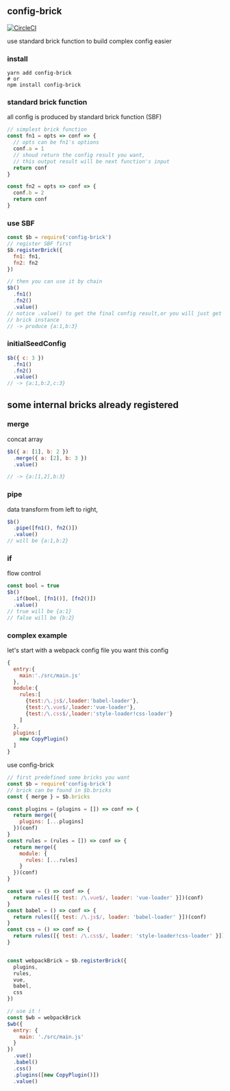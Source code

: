 ## config-brick

[![CircleCI](https://circleci.com/gh/FlynnLeeGit/config-brick.svg?style=svg)](https://circleci.com/gh/FlynnLeeGit/config-brick)

use standard brick function to build complex config easier

### install

```shell
yarn add config-brick
# or
npm install config-brick
```

### standard brick function

all config is produced by standard brick function (SBF)

```js
// simplest brick function
const fn1 = opts => conf => {
  // opts can be fn1's options
  conf.a = 1
  // shoud return the config result you want,
  // this output result will be next function's input
  return conf
}

const fn2 = opts => conf => {
  conf.b = 2
  return conf
}
```

### use SBF

```js
const $b = require('config-brick')
// register SBF first
$b.registerBrick({
  fn1: fn1,
  fn2: fn2
})

// then you can use it by chain
$b()
  .fn1()
  .fn2()
  .value()
// notice .value() to get the final config result,or you will just get the
// brick instance
// -> produce {a:1,b:3}
```

### initialSeedConfig

```js
$b({ c: 3 })
  .fn1()
  .fn2()
  .value()
// -> {a:1,b:2,c:3}
```

## some internal bricks already registered

### merge

concat array

```js
$b({ a: [1], b: 2 })
  .merge({ a: [2], b: 3 })
  .value()

// -> {a:[1,2],b:3}
```

### pipe

data transform from left to right,

```js
$b()
  .pipe([fn1(), fn2()])
  .value()
// will be {a:1,b:2}
```

### if

flow control

```js
const bool = true
$b()
  .if(bool, [fn1()], [fn2()])
  .value()
// true will be {a:1}
// false will be {b:2}
```

### complex example

let's start with a webpack config file
you want this config

```js
{
  entry:{
    main:'./src/main.js'
  },
  module:{
    rules:[
      {test:/\.js$/,loader:'babel-loader'},
      {test:/\.vue$/,loader:'vue-loader'},
      {test:/\.css$/,loader:'style-loader!css-loader'}
    ]
  },
  plugins:[
    new CopyPlugin()
  ]
}
```

use config-brick

```js
// first predefined some bricks you want
const $b = require('config-brick')
// brick can be found in $b.bricks
const { merge } = $b.bricks

const plugins = (plugins = []) => conf => {
  return merge({
    plugins: [...plugins]
  })(conf)
}
const rules = (rules = []) => conf => {
  return merge({
    module: {
      rules: [...rules]
    }
  })(conf)
}

const vue = () => conf => {
  return rules([{ test: /\.vue$/, loader: 'vue-loader' }])(conf)
}
const babel = () => conf => {
  return rules([{ test: /\.js$/, loader: 'babel-loader' }])(conf)
}
const css = () => conf => {
  return rules([{ test: /\.css$/, loader: 'style-loader!css-loader' }])(conf)
}


const webpackBrick = $b.registerBrick({
  plugins,
  rules,
  vue,
  babel,
  css
})

// use it !
const $wb = webpackBrick
$wb({
  entry: {
    main: './src/main.js'
  }
})
  .vue()
  .babel()
  .css()
  .plugins([new CopyPlugin()])
  .value()
```
